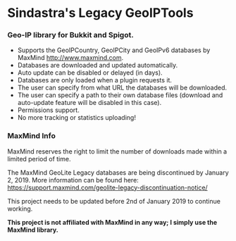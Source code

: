 # Sindastra's Legacy GeoIPTools
### Geo-IP library for Bukkit and Spigot.
- Supports the GeoIPCountry, GeoIPCity and GeoIPv6 databases by MaxMind <http://www.maxmind.com>.
- Databases are downloaded and updated automatically.
- Auto update can be disabled or delayed (in days).
- Databases are only loaded when a plugin requests it.
- The user can specify from what URL the databases will be downloaded.
- The user can specify a path to their own database files (download and auto-update feature will be disabled in this case).
- Permissions support.
- No more tracking or statistics uploading!

### MaxMind Info
MaxMind reserves the right to limit the number of downloads made within a limited period of time.

The MaxMind GeoLite Legacy databases are being discontinued by January 2, 2019. 
More information can be found here: https://support.maxmind.com/geolite-legacy-discontinuation-notice/

This project needs to be updated before 2nd of January 2019 to continue working.

**This project is not affiliated with MaxMind in any way; I simply use the MaxMind library.**
